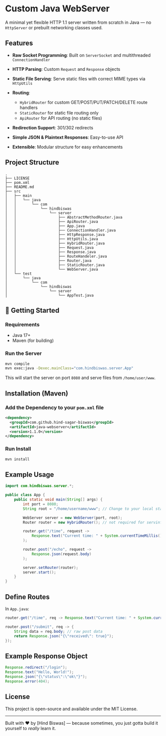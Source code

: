 # Custom Java WebServer

A minimal yet flexible HTTP 1.1 server written from scratch in Java — no `HttpServer` or prebuilt networking classes used.

## Features

* **Raw Socket Programming**: Built on `ServerSocket` and multithreaded `ConnectionHandler`
* **HTTP Parsing**: Custom `Request` and `Response` objects
* **Static File Serving**: Serve static files with correct MIME types via `HttpUtils`
* **Routing**:

  * `HybridRouter` for custom GET/POST/PUT/PATCH/DELETE route handlers
  * `StaticRouter` for static file routing only
  * `ApiRouter` for API routing (no static files)
* **Redirection Support**: 301/302 redirects
* **Simple JSON & Plaintext Responses**: Easy-to-use API
* **Extensible**: Modular structure for easy enhancements

## Project Structure

```plaintext
.
├── LICENSE
├── pom.xml
├── README.md
├── src
│   ├── main
│   │   └── java
│   │       └── com
│   │           └── hindbiswas
│   │               └── server
│   │                   ├── AbstractMethodRouter.java
│   │                   ├── ApiRouter.java
│   │                   ├── App.java
│   │                   ├── ConnectionHandler.java
│   │                   ├── HttpResponse.java
│   │                   ├── HttpUtils.java
│   │                   ├── HybridRouter.java
│   │                   ├── Request.java
│   │                   ├── Response.java
│   │                   ├── RouteHandeler.java
│   │                   ├── Router.java
│   │                   ├── StaticRouter.java
│   │                   └── WebServer.java
│   └── test
│       └── java
│           └── com
│               └── hindbiswas
│                   └── server
│                       └── AppTest.java
```

## 🏁 Getting Started

### Requirements

* Java 17+
* Maven (for building)

### Run the Server

```bash
mvn compile
mvn exec:java -Dexec.mainClass="com.hindbiswas.server.App"
```

This will start the server on port `8080` and serve files from `/home/user/www`.

## Installation (Maven)

### Add the Dependency to your `pom.xml` file

```xml
<dependency>
  <groupId>com.github.hind-sagar-biswas</groupId>
  <artifactId>java-webserver</artifactId>
  <version>1.1.0</version>
</dependency>
```

### Run Install

```bash
mvn install
```

## Example Usage

```java
import com.hindbiswas.server.*;

public class App {
    public static void main(String[] args) {
        int port = 8080;
        String root = "/home/username/www"; // Change to your local static directory

        WebServer server = new WebServer(port, root);
        Router router = new HybridRouter(); // not required for servinf only static files from `root`

        router.get("/time", request ->
            Response.text("Current time: " + System.currentTimeMillis())
        );

        router.post("/echo", request ->
            Response.json(request.body)
        );

        server.setRouter(router);
        server.start();
    }
}
```

## Define Routes

In `App.java`:

```java
router.get("/time", req -> Response.text("Current time: " + System.currentTimeMillis()));

router.post("/submit", req -> {
    String data = req.body; // raw post data
    return Response.json("{\"received\": true}");
});
```

## Example Response Object

```java
Response.redirect("/login");
Response.text("Hello, World!");
Response.json("{\"status\":\"ok\"}");
Response.error(404);
```

## License

This project is open-source and available under the MIT License.

---

Built with ❤️ by \[Hind Biswas] — because sometimes, you just gotta build it yourself to *really* learn it.
